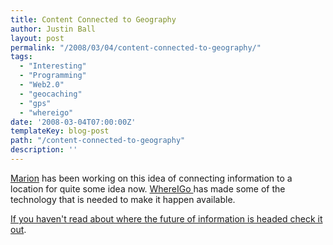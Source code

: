 ```yaml
---
title: Content Connected to Geography
author: Justin Ball
layout: post
permalink: "/2008/03/04/content-connected-to-geography/"
tags:
  - "Interesting"
  - "Programming"
  - "Web2.0"
  - "geocaching"
  - "gps"
  - "whereigo"
date: '2008-03-04T07:00:00Z'
templateKey: blog-post
path: "/content-connected-to-geography"
description: ''
---
```


[Marion][1] has been working on this idea of connecting information to a location for quite some idea now. [ WhereIGo ][2]has made some of the technology that is needed to make it happen available.

 [1]: http://chickenarmpits.blogspot.com/
 [2]: http://www.wherigo.com/

[If you haven't read about where the future of information is headed check it out][3].

 [3]: http://chickenarmpits.blogspot.com/2008/03/wherugo.html
